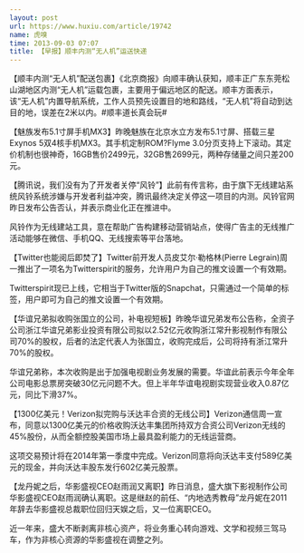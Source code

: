 ```yaml
---
layout: post
url: https://www.huxiu.com/article/19742
name: 虎嗅
time: 2013-09-03 07:07
title: 【早报】顺丰内测“无人机”运送快递
---
```

【顺丰内测“无人机”配送包裹】《北京商报》向顺丰确认获知，顺丰正广东东莞松山湖地区内测“无人机”运载包裹，主要用于偏远地区的配送。顺丰方面表示，该“无人机”内置导航系统，工作人员预先设置目的地和路线，“无人机”将自动到达目的地，误差在2米以内。#顺丰道长真会玩#

【魅族发布5.1寸屏手机MX3】昨晚魅族在北京水立方发布5.1寸屏、搭载三星Exynos 5双4核手机MX3。其手机定制ROM?Flyme 3.0分页支持上下滚动。其定价机制也很神奇，16GB售价2499元，32GB售2699元，两种存储量之间只差200元。

【腾讯说，我们没有为了开发者关停“风铃”】此前有传言称，由于旗下无线建站系统风铃系统涉嫌与开发者利益冲突，腾讯最终决定关停这一项目的内测。风铃官网昨日发布公告否认，并表示商业化正在推进中。

风铃作为无线建站工具，意在帮助广告构建移动营销站点，使得广告主的无线推广活动能够在微信、手机QQ、无线搜索等平台落地。

【Twitter也能阅后即焚了】Twitter前开发人员皮艾尔·勒格林(Pierre Legrain)周一推出了一项名为Twitterspirit的服务，允许用户为自己的推文设置一个有效期。

Twitterspirit现已上线，它相当于Twitter版的Snapchat，只需通过一个简单的标签，用户即可为自己的推文设置一个有效期。

【华谊兄弟拟收购张国立的公司，补电视短板】昨晚华谊兄弟发布公告称，全资子公司浙江华谊兄弟影业投资有限公司拟以2.52亿元收购浙江常升影视制作有限公司70%的股权，后者的法定代表人为张国立，收购完成后，公司将持有浙江常升70%的股权。

华谊兄弟称，本次收购是出于加强电视剧业务发展的需要。华谊此前表示今年全年公司电影总票房突破30亿元问题不大。但上半年华谊电视剧实现营业收入0.87亿元，同比下滑37%。

【1300亿美元！Verizon拟完购与沃达丰合资的无线公司】Verizon通信周一宣布，同意以1300亿美元的价格收购沃达丰集团所持双方合资公司Verizon无线的45%股份，从而全额控股美国市场上最具盈利能力的无线运营商。

这项交易预计将在2014年第一季度中完成。Verizon同意将向沃达丰支付589亿美元的现金，并向沃达丰股东发行602亿美元股票。

【龙丹妮之后，华影盛视CEO赵雨润又离职】昨日消息，盛大旗下影视制作公司华影盛视CEO赵雨润确认离职。这是继赵的前任、“内地选秀教母”龙丹妮在2011年辞去华影盛视总裁职位回归天娱之后，又一位离职CEO。

近一年来，盛大不断剥离非核心资产，将业务重心转向游戏、文学和视频三驾马车，作为非核心资源的华影盛视在调整之列。

